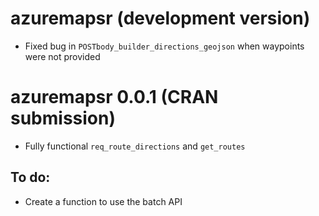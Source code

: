 # azuremapsr (development version)

- Fixed bug in `POSTbody_builder_directions_geojson` when waypoints were not provided

# azuremapsr 0.0.1 (CRAN submission)

- Fully functional `req_route_directions` and `get_routes`

## To do:

- Create a function to use the batch API
